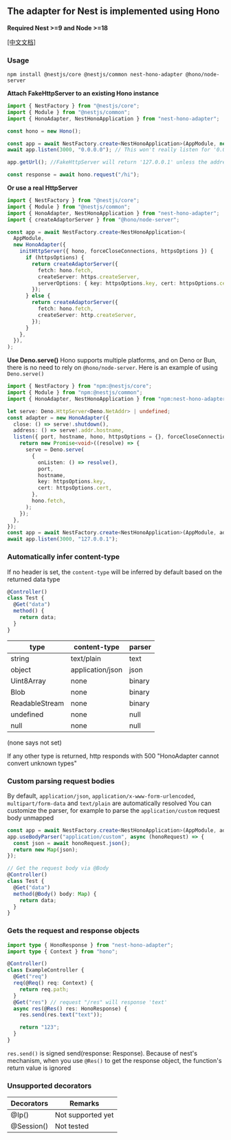 ## The adapter for Nest is implemented using Hono

**Required Nest >=9 and Node >=18**

[[中文文档]](./README.zh.md)

### Usage

`npm install @nestjs/core @nestjs/common nest-hono-adapter @hono/node-server`

**Attach FakeHttpServer to an existing Hono instance**

```ts
import { NestFactory } from "@nestjs/core";
import { Module } from "@nestjs/common";
import { HonoAdapter, NestHonoApplication } from "nest-hono-adapter";

const hono = new Hono();

const app = await NestFactory.create<NestHonoApplication>(AppModule, new HonoAdapter({ hono }));
await app.listen(3000, "0.0.0.0"); // This won't really listen for '0.0.0.0', HonoAdapter will create a FakeHttpServer because Nest depends on it

app.getUrl(); //FakeHttpServer will return '127.0.0.1' unless the address parameter was passed when creating the HonoAdapter

const response = await hono.request("/hi");
```

**Or use a real HttpServer**

```ts
import { NestFactory } from "@nestjs/core";
import { Module } from "@nestjs/common";
import { HonoAdapter, NestHonoApplication } from "nest-hono-adapter";
import { createAdaptorServer } from "@hono/node-server";

const app = await NestFactory.create<NestHonoApplication>(
  AppModule,
  new HonoAdapter({
    initHttpServer({ hono, forceCloseConnections, httpsOptions }) {
      if (httpsOptions) {
        return createAdaptorServer({
          fetch: hono.fetch,
          createServer: https.createServer,
          serverOptions: { key: httpsOptions.key, cert: httpsOptions.cert },
        });
      } else {
        return createAdaptorServer({
          fetch: hono.fetch,
          createServer: http.createServer,
        });
      }
    },
  }),
);
```

**Use Deno.serve()** Hono supports multiple platforms, and on Deno or Bun, there is no need to rely on
`@hono/node-server`. Here is an example of using `Deno.serve()`

```ts
import { NestFactory } from "npm:@nestjs/core";
import { Module } from "npm:@nestjs/common";
import { HonoAdapter, NestHonoApplication } from "npm:nest-hono-adapter";

let serve: Deno.HttpServer<Deno.NetAddr> | undefined;
const adapter = new HonoAdapter({
  close: () => serve!.shutdown(),
  address: () => serve!.addr.hostname,
  listen({ port, hostname, hono, httpsOptions = {}, forceCloseConnections }) {
    return new Promise<void>((resolve) => {
      serve = Deno.serve(
        {
          onListen: () => resolve(),
          port,
          hostname,
          key: httpsOptions.key,
          cert: httpsOptions.cert,
        },
        hono.fetch,
      );
    });
  },
});
const app = await NestFactory.create<NestHonoApplication>(AppModule, adapter);
await app.listen(3000, "127.0.0.1");
```

### Automatically infer content-type

If no header is set, the `content-type` will be inferred by default based on the returned data type

```ts
@Controller()
class Test {
  @Get("data")
  method() {
    return data;
  }
}
```

| type                       | content-type     | parser |
| -------------------------- | ---------------- | ------ |
| string                     | text/plain       | text   |
| object                     | application/json | json   |
| Uint8Array                 | none             | binary |
| Blob                       | none             | binary |
| ReadableStream<Uint8Array> | none             | binary |
| undefined                  | none             | null   |
| null                       | none             | null   |

(none says not set)

If any other type is returned, http responds with 500 "HonoAdapter cannot convert unknown types"

### Custom parsing request bodies

By default, `application/json`, `application/x-www-form-urlencoded`, `multipart/form-data` and `text/plain` are
automatically resolved You can customize the parser, for example to parse the `application/custom` request body unmapped

```ts
const app = await NestFactory.create<NestHonoApplication>(AppModule, adapter);
app.useBodyParser("application/custom", async (honoRequest) => {
  const json = await honoRequest.json();
  return new Map(json);
});

// Get the request body via @Body
@Controller()
class Test {
  @Get("data")
  method(@Body() body: Map) {
    return data;
  }
}
```

### Gets the request and response objects

```ts
import type { HonoResponse } from "nest-hono-adapter";
import type { Context } from "hono";

@Controller()
class ExampleController {
  @Get("req")
  req(@Req() req: Context) {
    return req.path;
  }
  @Get("res") // request "/res" will response 'text'
  async res(@Res() res: HonoResponse) {
    res.send(res.text("text"));

    return "123";
  }
}
```

`res.send()` is signed send(response: Response). Because of nest's mechanism, when you use `@Res()` to get the response
object, the function's return value is ignored

### Unsupported decorators

| Decorators | Remarks           |
| ---------- | ----------------- |
| @Ip()      | Not supported yet |
| @Session() | Not tested        |
